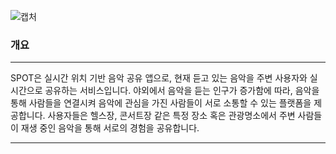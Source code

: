 ![캡처](https://github.com/user-attachments/assets/54909533-8763-42a0-9911-5cea10c6ddcc)
### 개요 <br>
***
SPOT은 실시간 위치 기반 음악 공유 앱으로, 현재 듣고 있는 음악을 주변 사용자와 실시간으로 공유하는 서비스입니다.
야외에서 음악을 듣는 인구가 증가함에 따라, 음악을 통해 사람들을 연결시켜 음악에 관심을 가진 사람들이 서로 소통할 수 있는 플랫폼을 제공합니다.
사용자들은 헬스장, 콘서트장 같은 특정 장소 혹은 관광명소에서 주변 사람들이 재생 중인 음악을 통해 서로의 경험을 공유합니다.
***
